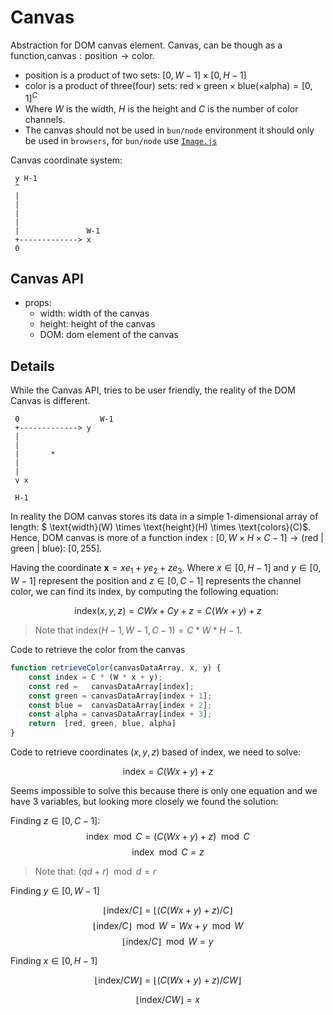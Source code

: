 # Canvas

Abstraction for DOM canvas element. Canvas, can be though as a function,$\text{canvas}: \text{position} \rightarrow \text{color}$. 

- $\text{position}$ is a product of two sets: $[0, W-1] \times [0, H-1]$
- $\text{color}$ is a product of three(four) sets: $\text{red} \times \text{green} \times \text{blue}( \times \text{alpha}) = [0,1]^C$
- Where $W$ is the width, $H$ is the height and $C$ is the number of color channels.
- The canvas should not be used in `bun/node` environment it should only be used in `browsers`, for `bun/node` use [`Image.js`](../Image/Image.js)

Canvas coordinate system:

``` 
 y H-1
 ^ 
 |
 | 
 |
 |
 |               W-1
 +-------------> x
 0

```

## Canvas API

- props:
    - width: width of the canvas
    - height: height of the canvas
    - DOM: dom element of the canvas

## Details

While the Canvas API, tries to be user friendly, the reality of the DOM Canvas is different. 

``` 
 0                  W-1
 +-------------> y
 |
 |
 |       *
 |
 |
 v x

 H-1

```

In reality the DOM canvas stores its data in a simple 1-dimensional array of length: $ \text{width}(W) \times  \text{height}(H) \times \text{colors}(C)$. Hence, DOM canvas is more of a function $\text{index}: [0,W \times H \times C - 1] \rightarrow \text{(red | green | blue): }[0, 255]$.


Having the coordinate $\mathbf{x} = xe_1 + ye_2 + z e_3$. Where $x \in [0, H-1]$ and $y \in [0, W-1]$ represent the position and $z\in[0, C-1]$ represents the channel color, we can find its $\text{index}$, by computing the following equation:

$$\text{index}(x, y, z) = C W  x + Cy + z = C(Wx + y) + z$$

> Note that $\text{index}(H - 1, W - 1, C - 1) = C * W * H - 1$.

Code to retrieve the color from the canvas

```js
function retrieveColor(canvasDataArray, x, y) {
    const index = C * (W * x + y);
    const red =   canvasDataArray[index];
    const green = canvasDataArray[index + 1];
    const blue =  canvasDataArray[index + 2];
    const alpha = canvasDataArray[index + 3];
    return  [red, green, blue, alpha]
}
```

Code to retrieve coordinates $(x,y,z)$ based of $\text{index}$, we need to solve:

$$\text{index} = C(Wx + y) + z$$

Seems impossible to solve this because there is only one equation and we have 3 variables, but looking more closely we found the solution:

Finding $z \in [0, C-1]$:
$$\text{index} \mod C = (C(Wx+y)+z) \mod C $$
$$\text{index} \mod C = z $$

> Note that: $(qd + r) \mod d = r$

Finding $y \in [0, W-1]$

$$\lfloor \text{index} / C \rfloor = \lfloor(C(Wx+y)+z) / C \rfloor$$
$$\lfloor \text{index} / C \rfloor \mod W = Wx+y \mod W$$
$$\lfloor \text{index} / C \rfloor \mod W = y$$

Finding $x \in [0, H-1]$

$$\lfloor \text{index} / CW \rfloor = \lfloor(C(Wx+y)+z) / CW \rfloor$$

$$\lfloor \text{index} / CW \rfloor = x$$

